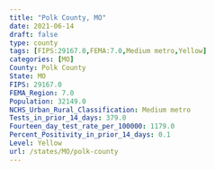 ```yaml
---
title: "Polk County, MO"
date: 2021-06-14
draft: false
type: county
tags: [FIPS:29167.0,FEMA:7.0,Medium metro,Yellow]
categories: [MO]
County: Polk County
State: MO
FIPS: 29167.0
FEMA_Region: 7.0
Population: 32149.0
NCHS_Urban_Rural_Classification: Medium metro
Tests_in_prior_14_days: 379.0
Fourteen_day_test_rate_per_100000: 1179.0
Percent_Positivity_in_prior_14_days: 0.1
Level: Yellow
url: /states/MO/polk-county
---
```




